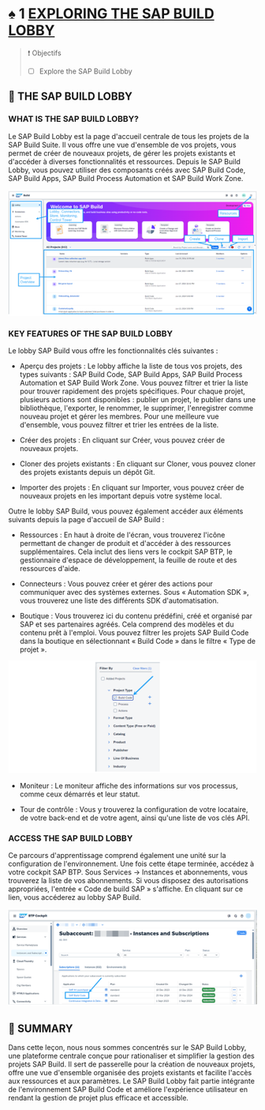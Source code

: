 # ♠ 1 [EXPLORING THE SAP BUILD LOBBY](https://learning.sap.com/learning-journeys/creating-applications-and-extensions-using-sap-build-code/exploring-the-sap-build-lobby)

> :exclamation: Objectifs
>
> - [ ] Explore the SAP Build Lobby

## :closed_book: THE SAP BUILD LOBBY

### WHAT IS THE SAP BUILD LOBBY?

Le SAP Build Lobby est la page d'accueil centrale de tous les projets de la SAP Build Suite. Il vous offre une vue d'ensemble de vos projets, vous permet de créer de nouveaux projets, de gérer les projets existants et d'accéder à diverses fonctionnalités et ressources. Depuis le SAP Build Lobby, vous pouvez utiliser des composants créés avec SAP Build Code, SAP Build Apps, SAP Build Process Automation et SAP Build Work Zone.

![](./RESSOURCES/BTP120_02_U1L3_09.png)

### KEY FEATURES OF THE SAP BUILD LOBBY

Le lobby SAP Build vous offre les fonctionnalités clés suivantes :

- Aperçu des projets : Le lobby affiche la liste de tous vos projets, des types suivants : SAP Build Code, SAP Build Apps, SAP Build Process Automation et SAP Build Work Zone. Vous pouvez filtrer et trier la liste pour trouver rapidement des projets spécifiques. Pour chaque projet, plusieurs actions sont disponibles : publier un projet, le publier dans une bibliothèque, l'exporter, le renommer, le supprimer, l'enregistrer comme nouveau projet et gérer les membres. Pour une meilleure vue d'ensemble, vous pouvez filtrer et trier les entrées de la liste.

- Créer des projets : En cliquant sur Créer, vous pouvez créer de nouveaux projets.

- Cloner des projets existants : En cliquant sur Cloner, vous pouvez cloner des projets existants depuis un dépôt Git.

- Importer des projets : En cliquant sur Importer, vous pouvez créer de nouveaux projets en les important depuis votre système local.

Outre le lobby SAP Build, vous pouvez également accéder aux éléments suivants depuis la page d'accueil de SAP Build :

- Ressources : En haut à droite de l'écran, vous trouverez l'icône permettant de changer de produit et d'accéder à des ressources supplémentaires. Cela inclut des liens vers le cockpit SAP BTP, le gestionnaire d'espace de développement, la feuille de route et des ressources d'aide.

- Connecteurs : Vous pouvez créer et gérer des actions pour communiquer avec des systèmes externes. Sous « Automation SDK », vous trouverez une liste des différents SDK d'automatisation.

- Boutique : Vous trouverez ici du contenu prédéfini, créé et organisé par SAP et ses partenaires agréés. Cela comprend des modèles et du contenu prêt à l'emploi. Vous pouvez filtrer les projets SAP Build Code dans la boutique en sélectionnant « Build Code » dans le filtre « Type de projet ».

![](./RESSOURCES/BTP120_02_U1L3_10.png)

- Moniteur : Le moniteur affiche des informations sur vos processus, comme ceux démarrés et leur statut.

- Tour de contrôle : Vous y trouverez la configuration de votre locataire, de votre back-end et de votre agent, ainsi qu'une liste de vos clés API.

### ACCESS THE SAP BUILD LOBBY

Ce parcours d'apprentissage comprend également une unité sur la configuration de l'environnement. Une fois cette étape terminée, accédez à votre cockpit SAP BTP. Sous Services → Instances et abonnements, vous trouverez la liste de vos abonnements. Si vous disposez des autorisations appropriées, l'entrée « Code de build SAP » s'affiche. En cliquant sur ce lien, vous accéderez au lobby SAP Build.

![](./RESSOURCES/BTP120_02_U1L3_11.png)

## :closed_book: SUMMARY

Dans cette leçon, nous nous sommes concentrés sur le SAP Build Lobby, une plateforme centrale conçue pour rationaliser et simplifier la gestion des projets SAP Build. Il sert de passerelle pour la création de nouveaux projets, offre une vue d'ensemble organisée des projets existants et facilite l'accès aux ressources et aux paramètres. Le SAP Build Lobby fait partie intégrante de l'environnement SAP Build Code et améliore l'expérience utilisateur en rendant la gestion de projet plus efficace et accessible.
